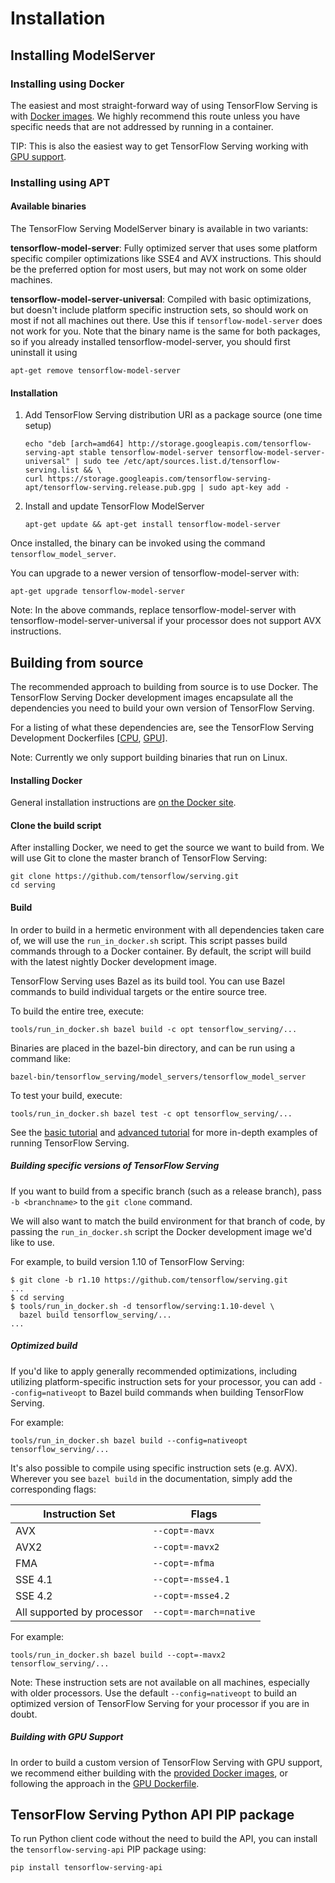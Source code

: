 # Installation

## Installing ModelServer

### Installing using Docker

The easiest and most straight-forward way of using TensorFlow Serving is with
[Docker images](docker.md). We highly recommend this route unless you have
specific needs that are not addressed by running in a container.

TIP: This is also the easiest way to get TensorFlow Serving working with [GPU
support](docker.md#serving-with-docker-using-your-gpu).

### Installing using APT

#### Available binaries

The TensorFlow Serving ModelServer binary is available in two variants:

**tensorflow-model-server**: Fully optimized server that uses some platform
specific compiler optimizations like SSE4 and AVX instructions. This should be
the preferred option for most users, but may not work on some older machines.

**tensorflow-model-server-universal**: Compiled with basic optimizations, but
doesn't include platform specific instruction sets, so should work on most if
not all machines out there. Use this if `tensorflow-model-server` does not work
for you. Note that the binary name is the same for both packages, so if you
already installed tensorflow-model-server, you should first uninstall it using

<!-- common_typos_disable -->

```shell
apt-get remove tensorflow-model-server
```

<!-- common_typos_enable -->

#### Installation

1.  Add TensorFlow Serving distribution URI as a package source (one time setup)

    ```shell
    echo "deb [arch=amd64] http://storage.googleapis.com/tensorflow-serving-apt stable tensorflow-model-server tensorflow-model-server-universal" | sudo tee /etc/apt/sources.list.d/tensorflow-serving.list && \
    curl https://storage.googleapis.com/tensorflow-serving-apt/tensorflow-serving.release.pub.gpg | sudo apt-key add -
    ```

2.  Install and update TensorFlow ModelServer

    <!-- common_typos_disable -->

    ```shell
    apt-get update && apt-get install tensorflow-model-server
    ```

    <!-- common_typos_enable -->

Once installed, the binary can be invoked using the command
    `tensorflow_model_server`.


You can upgrade to a newer version of tensorflow-model-server with:

<!-- common_typos_disable -->

```shell
apt-get upgrade tensorflow-model-server
```

<!-- common_typos_enable -->

Note: In the above commands, replace tensorflow-model-server with
tensorflow-model-server-universal if your processor does not support AVX
instructions.

## Building from source

The recommended approach to building from source is to use Docker. The
TensorFlow Serving Docker development images encapsulate all the dependencies
you need to build your own version of TensorFlow Serving.

For a listing of what these dependencies are, see the TensorFlow Serving
Development Dockerfiles
[[CPU](https://github.com/tensorflow/serving/blob/master/tensorflow_serving/tools/docker/Dockerfile.devel),
[GPU](https://github.com/tensorflow/serving/blob/master/tensorflow_serving/tools/docker/Dockerfile.devel-gpu)].

Note: Currently we only support building binaries that run on Linux.

#### Installing Docker

General installation instructions are
[on the Docker site](https://docs.docker.com/install/).

#### Clone the build script

After installing Docker, we need to get the source we want to build from. We
will use Git to clone the master branch of TensorFlow Serving:

```shell
git clone https://github.com/tensorflow/serving.git
cd serving
```

#### Build

In order to build in a hermetic environment with all dependencies taken care of,
we will use the `run_in_docker.sh` script. This script passes build commands
through to a Docker container. By default, the script will build with the latest
nightly Docker development image.

TensorFlow Serving uses Bazel as its build tool. You can use Bazel commands to
build individual targets or the entire source tree.

To build the entire tree, execute:

```shell
tools/run_in_docker.sh bazel build -c opt tensorflow_serving/...
```

Binaries are placed in the bazel-bin directory, and can be run using a command
like:

```shell
bazel-bin/tensorflow_serving/model_servers/tensorflow_model_server
```

To test your build, execute:

```shell
tools/run_in_docker.sh bazel test -c opt tensorflow_serving/...
```

See the [basic tutorial](serving_basic.md) and [advanced
tutorial](serving_advanced.md) for more in-depth examples of running TensorFlow
Serving.

##### Building specific versions of TensorFlow Serving

If you want to build from a specific branch (such as a release branch), pass `-b
<branchname>` to the `git clone` command.

We will also want to match the build environment for that branch of code, by
passing the `run_in_docker.sh` script the Docker development image we'd like to
use.

For example, to build version 1.10 of TensorFlow Serving:

```console
$ git clone -b r1.10 https://github.com/tensorflow/serving.git
...
$ cd serving
$ tools/run_in_docker.sh -d tensorflow/serving:1.10-devel \
  bazel build tensorflow_serving/...
...
```

##### Optimized build

If you'd like to apply generally recommended optimizations, including utilizing
platform-specific instruction sets for your processor, you can add
`--config=nativeopt` to Bazel build commands when building TensorFlow Serving.

For example:

```shell
tools/run_in_docker.sh bazel build --config=nativeopt tensorflow_serving/...
```

It's also possible to compile using specific instruction sets (e.g. AVX).
Wherever you see `bazel build` in the documentation, simply add the
corresponding flags:

Instruction Set            | Flags
-------------------------- | ----------------------
AVX                        | `--copt=-mavx`
AVX2                       | `--copt=-mavx2`
FMA                        | `--copt=-mfma`
SSE 4.1                    | `--copt=-msse4.1`
SSE 4.2                    | `--copt=-msse4.2`
All supported by processor | `--copt=-march=native`

For example:

```shell
tools/run_in_docker.sh bazel build --copt=-mavx2 tensorflow_serving/...
```

Note: These instruction sets are not available on all machines, especially with
older processors. Use the default `--config=nativeopt` to build an optimized
version of TensorFlow Serving for your processor if you are in doubt.


##### Building with GPU Support

In order to build a custom version of TensorFlow Serving with GPU support, we
recommend either building with the
[provided Docker images](../tutorials/building_with_docker.md), or following the approach in
the
[GPU Dockerfile](https://github.com/tensorflow/serving/blob/master/tensorflow_serving/tools/docker/Dockerfile.devel-gpu).

## TensorFlow Serving Python API PIP package

To run Python client code without the need to build the API, you can install the
`tensorflow-serving-api` PIP package using:

```shell
pip install tensorflow-serving-api
```
